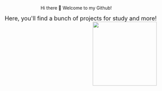 <p align="center">
  Hi there 👋 Welcome to my Github!
</p>

<p align="right">
    <span style="vertical-align: middle; font-size: 18px; margin-left: 20px; ">Here, you'll find a bunch of projects for study and more!</span>
<img src= "https://i.pinimg.com/736x/45/29/0d/45290ddb061a266e0767bc290218b62d.jpg" width = "200"  style="display:inline-block">

</p>


